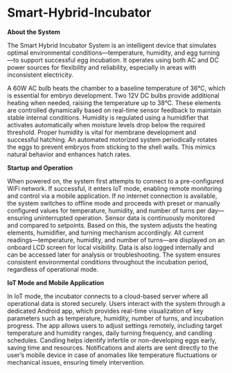 # Smart-Hybrid-Incubator

**About the System**

The Smart Hybrid Incubator System is an intelligent device that simulates optimal environmental conditions—temperature, humidity, and egg turning—to support successful egg incubation. It operates using both AC and DC power sources for flexibility and reliability, especially in areas with inconsistent electricity.

A 60W AC bulb heats the chamber to a baseline temperature of 36°C, which is essential for embryo development. Two 12V DC bulbs provide additional heating when needed, raising the temperature up to 38°C. These elements are controlled dynamically based on real-time sensor feedback to maintain stable internal conditions.
Humidity is regulated using a humidifier that activates automatically when moisture levels drop below the required threshold. Proper humidity is vital for membrane development and successful hatching.
An automated motorized system periodically rotates the eggs to prevent embryos from sticking to the shell walls. This mimics natural behavior and enhances hatch rates.

**Startup and Operation**

When powered on, the system first attempts to connect to a pre-configured WiFi network. If successful, it enters IoT mode, enabling remote monitoring and control via a mobile application. If no internet connection is available, the system switches to offline mode and proceeds with preset or manually configured values for temperature, humidity, and number of turns per day—ensuring uninterrupted operation.
Sensor data is continuously monitored and compared to setpoints. Based on this, the system adjusts the heating elements, humidifier, and turning mechanism accordingly. All current readings—temperature, humidity, and number of turns—are displayed on an onboard LCD screen for local visibility.
Data is also logged internally and can be accessed later for analysis or troubleshooting. The system ensures consistent environmental conditions throughout the incubation period, regardless of operational mode.

**IoT Mode and Mobile Application**

In IoT mode, the incubator connects to a cloud-based server where all operational data is stored securely. Users interact with the system through a dedicated Android app, which provides real-time visualization of key parameters such as temperature, humidity, number of turns, and incubation progress.
The app allows users to adjust settings remotely, including target temperature and humidity ranges, daily turning frequency, and candling schedules. Candling helps identify infertile or non-developing eggs early, saving time and resources.
Notifications and alerts are sent directly to the user’s mobile device in case of anomalies like temperature fluctuations or mechanical issues, ensuring timely intervention.
